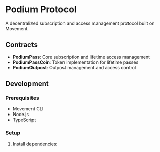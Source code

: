 # Podium Protocol

A decentralized subscription and access management protocol built on Movement.

## Contracts

- **PodiumPass**: Core subscription and lifetime access management
- **PodiumPassCoin**: Token implementation for lifetime passes
- **PodiumOutpost**: Outpost management and access control

## Development

### Prerequisites

- Movement CLI
- Node.js
- TypeScript

### Setup

1. Install dependencies: 